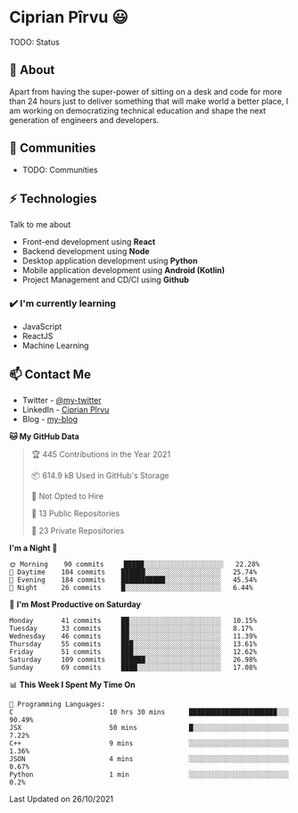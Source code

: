 # Ciprian Pîrvu 😃

TODO: Status

## 🧐 About

Apart from having the super-power of sitting on a desk and code for more than 24 hours just to deliver something that will make world a better place, I am working on democratizing technical education and shape the next generation of engineers and developers.

## 👯 Communities

-   TODO: Communities

## ⚡ Technologies

Talk to me about

-   Front-end development using **React**
-   Backend development using **Node**
-   Desktop application development using **Python**
-   Mobile application development using **Android (Kotlin)**
-   Project Management and CD/CI using **Github**

### ✔️ I'm currently learning

-   JavaScript
-   ReactJS
-   Machine Learning

## 📫 Contact Me

-   Twitter - [@my-twitter]()
-   LinkedIn - [Ciprian Pîrvu](https://www.linkedin.com/in/p%C3%AErvu-ciprian-cristian-4415991b1/)
-   Blog - [my-blog]()

<!--START_SECTION:waka-->
**🐱 My GitHub Data** 

> 🏆 445 Contributions in the Year 2021
 > 
> 📦 614.9 kB Used in GitHub's Storage 
 > 
> 🚫 Not Opted to Hire
 > 
> 📜 13 Public Repositories 
 > 
> 🔑 23 Private Repositories  
 > 
**I'm a Night 🦉** 

```text
🌞 Morning    90 commits     █████░░░░░░░░░░░░░░░░░░░░   22.28% 
🌆 Daytime    104 commits    ██████░░░░░░░░░░░░░░░░░░░   25.74% 
🌃 Evening    184 commits    ███████████░░░░░░░░░░░░░░   45.54% 
🌙 Night      26 commits     █░░░░░░░░░░░░░░░░░░░░░░░░   6.44%

```
📅 **I'm Most Productive on Saturday** 

```text
Monday       41 commits     ██░░░░░░░░░░░░░░░░░░░░░░░   10.15% 
Tuesday      33 commits     ██░░░░░░░░░░░░░░░░░░░░░░░   8.17% 
Wednesday    46 commits     ██░░░░░░░░░░░░░░░░░░░░░░░   11.39% 
Thursday     55 commits     ███░░░░░░░░░░░░░░░░░░░░░░   13.61% 
Friday       51 commits     ███░░░░░░░░░░░░░░░░░░░░░░   12.62% 
Saturday     109 commits    ██████░░░░░░░░░░░░░░░░░░░   26.98% 
Sunday       69 commits     ████░░░░░░░░░░░░░░░░░░░░░   17.08%

```


📊 **This Week I Spent My Time On** 

```text
💬 Programming Languages: 
C                        10 hrs 30 mins      ██████████████████████░░░   90.49% 
JSX                      50 mins             █░░░░░░░░░░░░░░░░░░░░░░░░   7.22% 
C++                      9 mins              ░░░░░░░░░░░░░░░░░░░░░░░░░   1.36% 
JSON                     4 mins              ░░░░░░░░░░░░░░░░░░░░░░░░░   0.67% 
Python                   1 min               ░░░░░░░░░░░░░░░░░░░░░░░░░   0.2%

```


 Last Updated on 26/10/2021
<!--END_SECTION:waka-->
